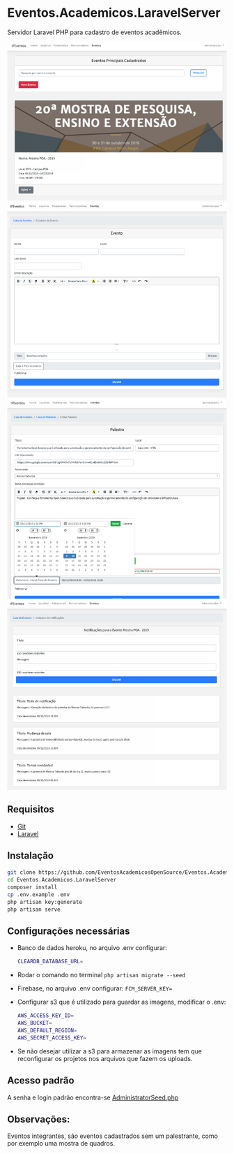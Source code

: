 # Eventos.Academicos.LaravelServer

Servidor Laravel PHP para cadastro de eventos acadêmicos.

<img src="https://raw.githubusercontent.com/EventosAcademicosOpenSource/Eventos.Academicos.LaravelServer/master/public/images/project/screen1.png" width="600" /><img src="https://raw.githubusercontent.com/EventosAcademicosOpenSource/Eventos.Academicos.LaravelServer/master/public/images/project/screen2.png" width="600" /><img src="https://raw.githubusercontent.com/EventosAcademicosOpenSource/Eventos.Academicos.LaravelServer/master/public/images/project/screen3.png" width="600" /><img src="https://raw.githubusercontent.com/EventosAcademicosOpenSource/Eventos.Academicos.LaravelServer/master/public/images/project/screen4.png" width="600" />


## Requisitos

- [Git](http://git-scm.com/book/en/v2/Getting-Started-Installing-Git)
- [Laravel](https://laravel.com/docs/5.7/installation#server-requirements)

## Instalação

```sh
git clone https://github.com/EventosAcademicosOpenSource/Eventos.Academicos.LaravelServer.git
cd Eventos.Academicos.LaravelServer
composer install
cp .env.example .env
php artisan key:generate
php artisan serve
```

## Configurações necessárias

- Banco de dados heroku, no arquivo .env configurar:

  ```sh
  CLEARDB_DATABASE_URL=
  ```

- Rodar o comando no terminal
  `php artisan migrate --seed`

- Firebase, no arquivo .env configurar:
  `FCM_SERVER_KEY=`

- Configurar s3 que é utilizado para guardar as imagens, modificar o .env:

  ```sh
  AWS_ACCESS_KEY_ID=
  AWS_BUCKET=
  AWS_DEFAULT_REGION=
  AWS_SECRET_ACCESS_KEY=
  ```
- Se não desejar utilizar a s3 para armazenar as imagens tem que reconfigurar os projetos nos arquivos que fazem os uploads.

## Acesso padrão

A senha e login padrão encontra-se [AdministratorSeed.php](https://github.com/EventosAcademicosOpenSource/Eventos.Academicos.LaravelServer/blob/ed7147a332d1fe665327539addc4c67635371d5e/database/seeds/AdministratorSeed.php#L1)


## Observações: 

Eventos integrantes, são eventos cadastrados sem um palestrante, como por exemplo uma mostra de quadros.
